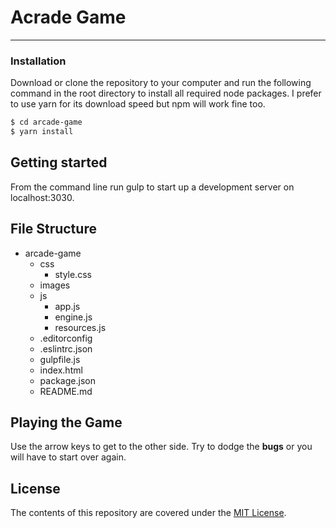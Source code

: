 # Acrade Game
---
### Installation

Download or clone the repository to your computer and run the following command in the root directory
to install all required node packages. I prefer to use yarn for its download speed but npm will work fine too.

```sh
$ cd arcade-game
$ yarn install
```

## Getting started

From the command line run gulp to start up a development server on localhost:3030.

## File Structure

- arcade-game
  - css
    - style.css
  - images
  - js
    - app.js
    - engine.js
    - resources.js
  - .editorconfig
  - .eslintrc.json
  - gulpfile.js
  - index.html
  - package.json
  - README.md

## Playing the Game

Use the arrow keys to get to the other side. Try to dodge the **bugs** or you will have to start over again.  

## License

The contents of this repository are covered under the [MIT License](LICENSE).
